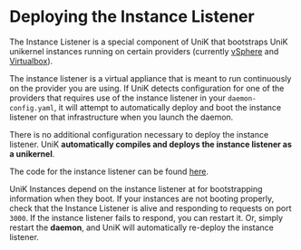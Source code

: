 # Deploying the Instance Listener

The Instance Listener is a special component of UniK that bootstraps UniK unikernel instances running on certain providers (currently [vSphere](providers/vsphere.md) and [Virtualbox](providers/virtualbox.md)).

The instance listener is a virtual appliance that is meant to run continuously on the provider you are using. If UniK detects configuration for one of the providers that requires use of the instance listener in your `daemon-config.yaml`, it will attempt to automatically deploy and boot the instance listener on that infrastructure when you launch the daemon.

There is no additional configuration necessary to deploy the instance listener. UniK **automatically compiles and deploys the instance listener as a unikernel**.

The code for the instance listener can be found [here](https://github.com/emc-advanced-dev/unik/tree/master/instance-listener).


UniK Instances depend on the instance listener at for bootstrapping information when they boot. If your instances are not booting properly, check that the Instance Listener is alive and responding to requests on port `3000`. If the instance listener fails to respond, you can restart it. Or, simply restart the **daemon**, and UniK will automatically re-deploy the instance listener.
